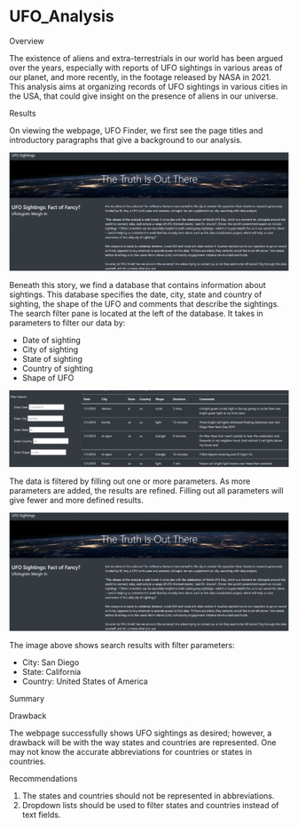 # UFO_Analysis

Overview


The existence of aliens and extra-terrestrials in our world has been argued over the years, especially with reports of UFO sightings in various areas of our planet, and more recently, in the footage released by NASA in 2021. This analysis aims at organizing records of UFO sightings  in various cities in the USA, that could give insight on the presence of aliens in our universe.


Results


On viewing the webpage, UFO Finder,  we first see the page titles and introductory paragraphs that give a background to our analysis. 

![alt text](Web_page.PNG)

Beneath this story,  we find a  database that contains information about sightings. This database specifies the date, city, state and country of sighting, the shape of the UFO and comments that describe the sightings. The search filter pane is located at the left of the database. It takes in parameters to filter our data by:
- Date of sighting
- City of sighting
- State of sighting
- Country of sighting
- Shape of UFO

![alt text](Web_page2.PNG)

The data is filtered by filling out one or more parameters. As more parameters are added, the results are refined. Filling out all parameters will give fewer and more defined results.

![alt text](web_page.PNG)

The image above shows search results with filter parameters:
- City: San Diego
- State: California
- Country: United States of America


Summary


Drawback

The webpage successfully shows UFO sightings as desired; however, a drawback will be with the way states and countries are represented. One may not know the accurate abbreviations for countries or states in countries.


Recommendations

1. The states and countries should not be represented in abbreviations.
2. Dropdown lists should be used to filter states and countries instead of text fields.
